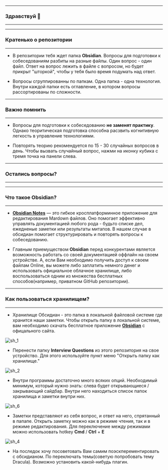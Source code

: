 ----
### **Здравствуй** 👋
---
---
### **Кратенько о репозитории**
---
- В репозитории тебя ждет папка **Obsidian**. Вопросы для подготовки к собеседованиям разбиты на разные файлы. Один вопрос - один файл. Ответ на вопрос лежить в файле с вопросом, но будет прикрыт "шторкой", чтобы у тебя было время подумать над ответ. 

- Вопросы сгруппированны по папкам. Одна папка - одна технология. Внутри каждой папки есть оглавление, в котором вопросы рассортированы по сложности. 
---
### **Важно помнить**
---
- Вопросы для подготовки к собеседованию **не заменят практику**. Однако теоритическая подготовка способна расзвить когнитивную легкость в управление технологиями.

- Повторять теорию рекомендуется по 15 - 30 случайных вопросов в день. Чтобы вызвать случайный вопрос, нажми на иконку кубика с тремя точка на панели слева.
---
### **Остались вопросы?**
---
---
### **Что такое Obsidian?**
---
- [**Obsidian Notes**](https://obsidian.md/) — это гибкое кросплатформинное приложение для редактирования Mardown файлов. Оно помогает эффективно управлять документацией любого рода - будьто списке дел, ежедненые заметки или результаты митапов. В нашем случае в обсидиан помогает структурировать и повторять вопросы к собеседованию.

- Главным приемуществом **Obsidian** перед конкурентами является возможность работать со своей документацией оффлайн на своем устройстве.  А, если Вам необходимо получить доступ к своем файлам Online, вы можете либо заплатить немного денег и использовать официальное облачное хранилище, либо воспользоваться одним из множества бесплатных способов(например, приватном GitHub репозитории).
---
### Как пользоваться хранилищем?
---
- Хранилище Обсидиан - это папка в локальной файловой системе где  хранится наши заметки. Чтобы открыть папку в локальной системе, вам необходимо скачать бесплатное приложение [**Obsidian**](https://obsidian.md/) c офицального сайта. 

![sh_1](https://user-images.githubusercontent.com/88834178/196906337-08b2ad71-f1bc-4180-81a3-cc29ccc04be7.PNG)

- Перенести папку **Interview Questions** из этого репозитория на свое устройство. Для этого используйте пункт меню "Открыть папку как хранилище."

![sh_2](https://user-images.githubusercontent.com/88834178/196906425-002dfe94-0c9a-4d69-86a7-f29032040217.PNG)

- Внутри программы достаточно много всяких опций. Необходимый минимум, который нужно знать: слева будет открывающиеся / закрывающий сайдбар. Внутри него находиться список папок хранилища и заметки внутри них. 

![sh_6](https://user-images.githubusercontent.com/88834178/196906541-ea6c8921-2b59-46b0-8b05-9ed9158c7265.PNG)

- Заметки представляют из себя вопрос, и ответ на него, спрятанный в папапе. Открыть заметку можно как в режиме чтения, так и в режиме редактирования. Для переключение между режимами можно использовать hotkey  **Cmd** / **Ctrl** + **E**

![sh_4](https://user-images.githubusercontent.com/88834178/196906478-53dbab02-c23d-4092-ac58-3e9ac3a53dec.PNG)

- На последок хочу посоветовать Вам самим поэскперементировать с обсидианом. По переключать темы(советую попробовать тему Dracula). Возможно установить какой-нибудь плагин. 


